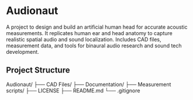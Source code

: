 # Audionaut
A project to design and build an artificial human head for accurate acoustic measurements. It replicates human ear and head anatomy to capture realistic spatial audio and sound localization. Includes CAD files, measurement data, and tools for binaural audio research and sound tech development.

## Project Structure
Audionaut/
├── CAD Files/
├── Documentation/
├── Measurement scripts/
├── LICENSE
├── README.md
└── .gitignore
